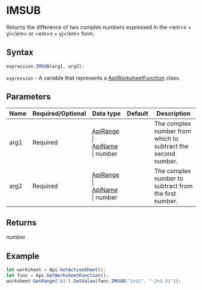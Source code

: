 # IMSUB

Returns the difference of two complex numbers expressed in the &lt;em&gt;x + yi&lt;/em&gt; or &lt;em&gt;x + yj&lt;/em&gt; form.

## Syntax

```javascript
expression.IMSUB(arg1, arg2);
```

`expression` - A variable that represents a [ApiWorksheetFunction](../ApiWorksheetFunction.md) class.

## Parameters

| **Name** | **Required/Optional** | **Data type** | **Default** | **Description** |
| ------------- | ------------- | ------------- | ------------- | ------------- |
| arg1 | Required | [ApiRange](../../ApiRange/ApiRange.md) \| [ApiName](../../ApiName/ApiName.md) \| number |  | The complex number from which to subtract the second number. |
| arg2 | Required | [ApiRange](../../ApiRange/ApiRange.md) \| [ApiName](../../ApiName/ApiName.md) \| number |  | The complex number to subtract from the first number. |

## Returns

number

## Example



```javascript editor-xlsx
let worksheet = Api.GetActiveSheet();
let func = Api.GetWorksheetFunction();
worksheet.GetRange("A1").SetValue(func.IMSUB("1+3i", "-2+2.5i"));
```
